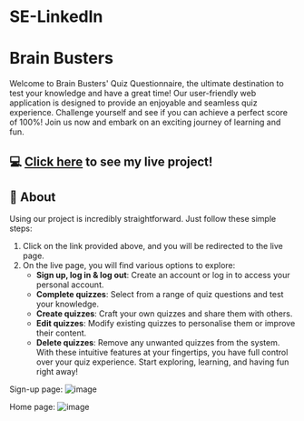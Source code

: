 # SE-LinkedIn
# Brain Busters
Welcome to Brain Busters' Quiz Questionnaire, the ultimate destination to test your knowledge and have a great time! Our user-friendly web application is designed to provide an enjoyable and seamless quiz experience. Challenge yourself and see if you can achieve a perfect score of 100%! Join us now and embark on an exciting journey of learning and fun.

## :computer: [Click here](https://quiz-app-zshl.onrender.com/) to see my live project!

## :page_facing_up: About
Using our project is incredibly straightforward. Just follow these simple steps:
1. Click on the link provided above, and you will be redirected to the live page.
2. On the live page, you will find various options to explore:
    - **Sign up, log in & log out**: Create an account or log in to access your personal account.
    - **Complete quizzes**: Select from a range of quiz questions and test your knowledge.
    - **Create quizzes**: Craft your own quizzes and share them with others.
    - **Edit quizzes**: Modify existing quizzes to personalise them or improve their content.
    - **Delete quizzes**: Remove any unwanted quizzes from the system.
With these intuitive features at your fingertips, you have full control over your quiz experience. Start exploring, learning, and having fun right away!

Sign-up page:
![image](https://github.com/gagurpreet/quiz_app/assets/129696535/95cc1bbc-8840-46d7-9914-3a0b0fae04fd)

Home page:
![image](https://github.com/gagurpreet/quiz_app/assets/129696535/d0501616-2bde-4516-96e5-bd175e4df543)
